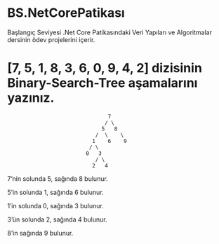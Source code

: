 # BS.NetCorePatikası
Başlangıç Seviyesi .Net Core Patikasındaki Veri Yapıları ve Algoritmalar dersinin ödev projelerini içerir.

# [7, 5, 1, 8, 3, 6, 0, 9, 4, 2] dizisinin Binary-Search-Tree aşamalarını yazınız.

                                    7
                                   / \
                                  5   8
                                /  \    \
                               1    6    9
                              / \
                             0   3
                                / \
                               2   4


7’nin solunda 5, sağında 8 bulunur.

5’in solunda 1, sağında 6 bulunur.

1’in solunda 0, sağında 3 bulunur.

3’ün solunda 2, sağında 4 bulunur.

8’in sağında 9 bulunur.